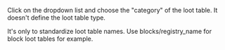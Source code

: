 Click on the dropdown list and choose the "category" of the loot table. It doesn't define the loot table type. 

It's only to standardize loot table names. Use blocks/registry_name for block loot tables for example.
